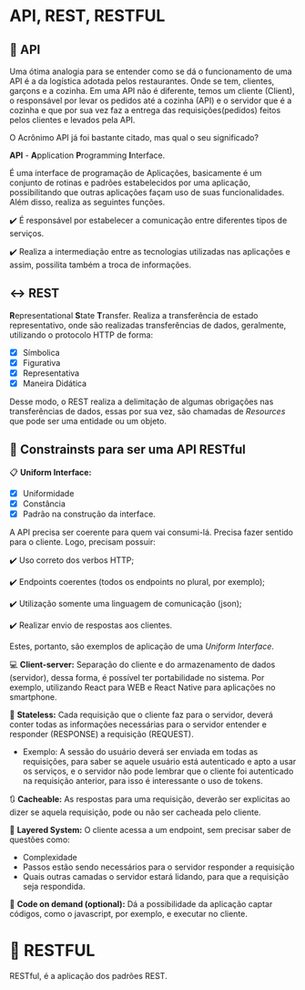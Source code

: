 # API, REST, RESTFUL

## :pencil: API

Uma ótima analogia para se entender como se dá o funcionamento de uma API é a da logística adotada pelos restaurantes. Onde se tem, clientes, garçons e a cozinha. Em uma API não é diferente, temos um cliente (Client), o responsável por levar os pedidos até a cozinha (API) e o servidor que é a cozinha e que por sua vez faz a entrega das requisições(pedidos) feitos pelos clientes e levados pela API.

O Acrônimo API já foi bastante citado, mas qual o seu significado? 

**API** - **A**pplication **P**rogramming **I**nterface.

É uma interface de programação de Aplicações, basicamente é um conjunto de rotinas e padrões estabelecidos por uma aplicação, possibilitando que outras aplicações façam uso de suas funcionalidades. Além disso, realiza as seguintes funções.

:heavy_check_mark: É responsável por estabelecer a comunicação entre diferentes tipos de serviços.

:heavy_check_mark: Realiza a intermediação entre as tecnologias utilizadas nas aplicações e assim, possilita também a troca de informações.

## :left_right_arrow: REST

**R**epresentational **S**tate **T**ransfer. 
Realiza a transferência de estado representativo, onde são realizadas transferências de dados, geralmente, utilizando o protocolo HTTP de forma:

- [X] Símbolica
- [X] Figurativa
- [X] Representativa
- [X] Maneira Didática

Desse modo, o REST realiza a delimitação de algumas obrigações nas transferências de dados, essas por sua vez, são chamadas de *Resources* que pode ser uma entidade ou um objeto.

## :pushpin:	 Constrainsts para ser uma API RESTful

:clipboard:	**Uniform Interface:** 
- [X] Uniformidade
- [X] Constância
- [X] Padrão na construção da interface.

 A API precisa ser coerente para quem vai consumi-lá. Precisa fazer sentido para o cliente.
  Logo, precisam possuir: 

  :heavy_check_mark: Uso correto dos verbos HTTP; 

  :heavy_check_mark: Endpoints coerentes (todos os endpoints no plural, por exemplo);

  :heavy_check_mark: Utilização somente uma linguagem de comunicação (json); 

  :heavy_check_mark: Realizar envio de respostas aos clientes.

  Estes, portanto, são exemplos de aplicação de uma *Uniform Interface*.

:computer: **Client-server:** Separação do cliente e do armazenamento de dados (servidor), dessa forma, é possível ter portabilidade no sistema.
Por exemplo, utilizando React para WEB e React Native para aplicações no smartphone.

:memo: **Stateless:** Cada requisição que o cliente faz para o servidor, deverá conter todas as informações necessárias para o servidor entender e responder (RESPONSE) a requisição (REQUEST).

  - Exemplo: A sessão do usuário deverá ser enviada em todas as requisições, para saber se aquele usuário está autenticado e apto a usar os serviços, e o servidor     não pode lembrar que o cliente foi autenticado na requisição anterior, para isso é interessante o uso de tokens.

:arrows_clockwise: **Cacheable:** As respostas para uma requisição, deverão ser explicitas ao dizer se aquela requisição, pode ou não ser cacheada pelo cliente.

:mag_right: **Layered System:** O cliente acessa a um endpoint, sem precisar saber de questões como: 

- Complexidade
- Passos estão sendo necessários para o servidor responder a requisição
- Quais outras camadas o servidor estará lidando, para que a requisição seja respondida.

:wrench: **Code on demand (optional):** Dá a possibilidade da aplicação captar códigos, como o javascript, por exemplo, e executar no cliente.


# :notebook: RESTFUL

RESTful, é a aplicação dos padrões REST.






